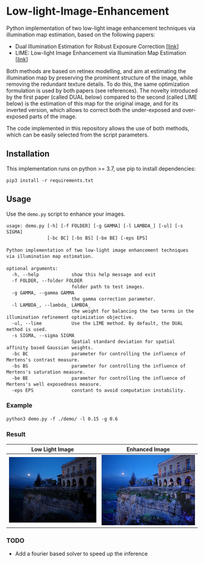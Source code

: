 # Low-light-Image-Enhancement
Python implementation of two low-light image enhancement techniques via illumination map estimation, based on the following papers:
 * Dual Illumination Estimation for Robust Exposure Correction [[link](https://arxiv.org/pdf/1910.13688.pdf)]
 * LIME: Low-light Image Enhancement via Illumination Map Estimation [[link](http://www.dabi.temple.edu/~hbling/publication/LIME-tip.pdf)]

Both methods are based on retinex modelling, and aim at estimating the illumination map by preserving the prominent structure of the image, while removing the redundant texture details. To do this, the same optimization formulation is used by both papers (see references). The novelty introduced by the first paper (called DUAL below) compared to the second (called LIME below) is the estimation of this map for the original image, and for its inverted version, which allows to correct both the under-exposed and over-exposed parts of the image.

The code implemented in this repository allows the use of both methods, which can be easily selected from the script parameters.

## Installation
This implementation runs on python >= 3.7, use pip to install dependencies:
```
pip3 install -r requirements.txt
```

## Usage
Use the `demo.py` script to enhance your images.
```
usage: demo.py [-h] [-f FOLDER] [-g GAMMA] [-l LAMBDA_] [-ul] [-s SIGMA]
               [-bc BC] [-bs BS] [-be BE] [-eps EPS]

Python implementation of two low-light image enhancement techniques via illumination map estimation.

optional arguments:
  -h, --help            show this help message and exit
  -f FOLDER, --folder FOLDER
                        folder path to test images.
  -g GAMMA, --gamma GAMMA
                        the gamma correction parameter.
  -l LAMBDA_, --lambda_ LAMBDA_
                        the weight for balancing the two terms in the illumination refinement optimization objective.
  -ul, --lime           Use the LIME method. By default, the DUAL method is used.
  -s SIGMA, --sigma SIGMA
                        Spatial standard deviation for spatial affinity based Gaussian weights.
  -bc BC                parameter for controlling the influence of Mertens's contrast measure.
  -bs BS                parameter for controlling the influence of Mertens's saturation measure.
  -be BE                parameter for controlling the influence of Mertens's well exposedness measure.
  -eps EPS              constant to avoid computation instability.
```

### Example
```
python3 demo.py -f ./demo/ -l 0.15 -g 0.6
```

### Result
Low Light Image             |  Enhanced Image
:-------------------------:|:-------------------------:
![](demo/2.bmp)  |  ![](demo/enhanced/2_DUAL_g0.6_l0.15.bmp)

### TODO
 - Add a fourier based solver to speed up the inference